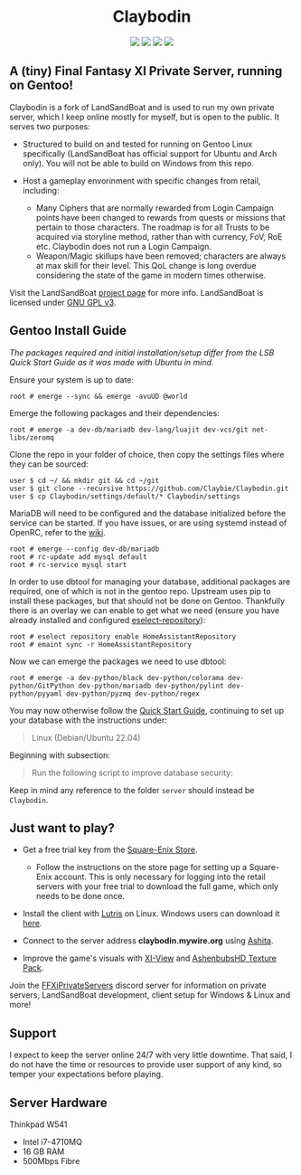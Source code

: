 <p align="center">
    <h1 align="center">Claybodin</h1>
</p>

<p align="center">
<a href="https://github.com/Claybie/claybodin/actions/workflows/emerge.yml?query=base"><img src="https://github.com/claybie/claybodin/actions/workflows/emerge.yml/badge.svg"/></a>
<a href="https://github.com/Claybie/claybodin/actions/workflows/mariadb.yml?query=base"><img src="https://github.com/claybie/claybodin/actions/workflows/mariadb.yml/badge.svg"/></a>
<a href="https://github.com/Claybie/claybodin/actions/workflows/codeql-analysis.yml?query=base"><img src="https://github.com/claybie/claybodin/actions/workflows/codeql-analysis.yml/badge.svg"/></a>
<a href="https://www.gnu.org/licenses/gpl-3.0"><img src="https://img.shields.io/badge/License-GPLv3-blue.svg"/></a>

</p>

## A (tiny) Final Fantasy XI Private Server, running on Gentoo!

Claybodin is a fork of LandSandBoat and is used to run my own private server, which I keep online mostly for myself, but is open to the public. It serves two purposes:

-   Structured to build on and tested for running on Gentoo Linux specifically (LandSandBoat has official support for Ubuntu and Arch only). You will not be able to build on Windows from this repo.

-   Host a gameplay envorinment with specific changes from retail, including:
    -   Many Ciphers that are normally rewarded from Login Campaign points have been changed to rewards from quests or missions that pertain to those characters. The roadmap is for all Trusts to be acquired via storyline method, rather than with currency, FoV, RoE etc. Claybodin does not run a Login Campaign. 
    -   Weapon/Magic skillups have been removed; characters are always at max skill for their level. This QoL change is long overdue considering the state of the game in modern times otherwise.

Visit the LandSandBoat [project page](https://github.com/LandSandBoat/server/) for more info. LandSandBoat is licensed under [GNU GPL v3](https://github.com/LandSandBoat/server/blob/base/LICENSE).

## Gentoo Install Guide

*The packages required and initial installation/setup differ from the LSB Quick Start Guide as it was made with Ubuntu in mind.*

Ensure your system is up to date:
```
root # emerge --sync && emerge -avuUD @world
```
Emerge the following packages and their dependencies: 
```
root # emerge -a dev-db/mariadb dev-lang/luajit dev-vcs/git net-libs/zeromq
```
Clone the repo in your folder of choice, then copy the settings files where they can be sourced:
```
user $ cd ~/ && mkdir git && cd ~/git 
user $ git clone --recursive https://github.com/Claybie/Claybodin.git
user $ cp Claybodin/settings/default/* Claybodin/settings
```
MariaDB will need to be configured and the database initialized before the service can be started. If you have issues, or are using systemd instead of OpenRC, refer to the [wiki](https://wiki.gentoo.org/wiki/MariaDB).
```
root # emerge --config dev-db/mariadb
root # rc-update add mysql default
root # rc-service mysql start
```
In order to use dbtool for managing your database, additional packages are required, one of which is not in the gentoo repo. Upstream uses pip to install these packages, but that should not be done on Gentoo. Thankfully there is an overlay we can enable to get what we need (ensure you have already installed and configured [eselect-repository](https://wiki.gentoo.org/wiki/Eselect/Repository)):
```
root # eselect repository enable HomeAssistantRepository
root # emaint sync -r HomeAssistantRepository
```
Now we can emerge the packages we need to use dbtool:
```
root # emerge -a dev-python/black dev-python/colorama dev-python/GitPython dev-python/mariadb dev-python/pylint dev-python/pyyaml dev-python/pyzmq dev-python/regex 
```
You may now otherwise follow the [Quick Start Guide](https://github.com/LandSandBoat/server/wiki/Quick-Start-Guide), continuing to set up your database with the instructions under: 
> Linux (Debian/Ubuntu 22.04)

Beginning with subsection:
> Run the following script to improve database security:

Keep in mind any reference to the folder ```server``` should instead be ```Claybodin```.

## Just want to play?

-	Get a free trial key from the [Square-Enix Store](https://store.na.square-enix-games.com/en_US/product/442968/final-fantasy-xi-free-trial-pc-download).
	-	Follow the instructions on the store page for setting up a Square-Enix account. This is only necessary for logging into the retail servers with your free trial to download the full game, which only needs to be done once. 

-	Install the client with [Lutris](https://lutris.net/games/final-fantasy-xi-online/) on Linux. Windows users can download it [here](http://www.playonline.com/ff11us/download/media/install_win.html).

-	Connect to the server address <b>claybodin.mywire.org</b> using [Ashita](https://ashitaxi.com/). 

-	Improve the game's visuals with [XI-View](https://github.com/Caradog/XI-View) and [AshenbubsHD Texture Pack](https://www.nexusmods.com/finalfantasy11/mods/1).

Join the [FFXiPrivateServers](https://discord.gg/THnWnC9fjr) discord server for information on private servers, LandSandBoat development, client setup for Windows & Linux and more!

## Support

I expect to keep the server online 24/7 with very little downtime. That said, I do not have the time or resources to provide user support of any kind, so temper your expectations before playing.

## Server Hardware

Thinkpad W541
<ul>
    <li>Intel i7-4710MQ</li>
    <li>16 GB RAM</li>
    <li>500Mbps Fibre</li>
</ul>
